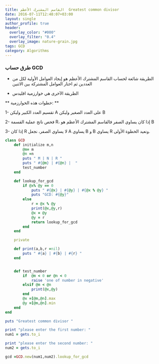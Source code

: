 ```yaml
---
title: القاسم المشترك الأعظم  Greatest common divisor
date: 2016-07-11T12:48:07+03:00
layout: single
author_profile: true
header:
  overlay_color: "#000"
  overlay_filter: "0.4"
  overlay_image: nature-grain.jpg
tags: GCD
category: Algorithms
---
```


### طرق حساب GCD

 * الطريقة شائعة لحساب القاسم المشترك الأعظم هو إيجاد العوامل الأولية لكل من العددين ثم اختار العوامل المشتركة بين الاثنين

* الطريقة الآخرى هي خوارزمية اقليدس  

** خطوات هذه الخوارزمية: **

 1- تقسيم العدد الكبير وليكن  A على العدد الصغير وليكن B

 2- فحص ناتج عملية القسمة R، إذا كان يساوي الصفر  فالقاسم المشترك الأعظم هو B

 3- إذا كان R لا يساوي الصفر، نجعل A يساوي B و B يساوي R ونعيد الخطوة الأولى.


~~~ruby
class GCD
	def initialize m,n 
		@m= m
		@n =n
		puts " M | N | R "
		puts " #{@m} | #{@n} |  "
		test_number
	end

	def lookup_for_gcd
		if @x% @y == 0
		    puts " #{@x} | #{@y} | #{@x % @y} "	
		    puts "GCD: #{@y}"
		else
		    r = @x % @y
		    print(@x,@y,r)
		    @x = @y
		    @y = r
		    return lookup_for_gcd
		end
	end

	private

	def print(a,b,r =nil)
		puts " #{a} | #{b} | #{r} "
	end


	def test_number
		if  @m < 0 or @n < 0
			raise 'one of number in negative'
		elsif @m < @n
			print(@x,@y)
		end
		@x =[@m,@n].max
		@y =[@m,@n].min
	end
end

puts "Greatest common divisor "

print "please enter the first number: "
num1 = gets.to_i

print "please enter the second number: "
num2 = gets.to_i

gcd =GCD.new(num1,num2).lookup_for_gcd
~~~